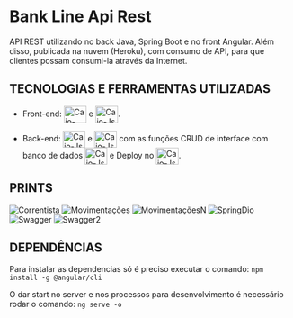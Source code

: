 # Bank Line Api Rest

API REST utilizando no back Java, Spring Boot e no front Angular. Além disso, publicada na nuvem (Heroku), com consumo de API, para que clientes possam consumi-la através da Internet.

## TECNOLOGIAS E FERRAMENTAS UTILIZADAS
- Front-end:  <img align="center" alt="Caio-React" height="30" width="40" src="https://cdn.jsdelivr.net/gh/devicons/devicon/icons/angularjs/angularjs-original.svg"> e <img align="center" alt="Caio-Js" height="30" width="40" src="https://cdn.jsdelivr.net/gh/devicons/devicon/icons/bootstrap/bootstrap-plain.svg">.

- Back-end: <img align="center" alt="Caio-Js" height="30" width="40" src="https://cdn.jsdelivr.net/gh/devicons/devicon/icons/java/java-original.svg"> e <img align="center" alt="Caio-Js" height="30" width="40" src="https://cdn.jsdelivr.net/gh/devicons/devicon/icons/spring/spring-original.svg"> com as funções CRUD de interface com banco de dados <img align="center" alt="Caio-Js" height="30" width="40" src="https://cdn.jsdelivr.net/gh/devicons/devicon/icons/postgresql/postgresql-original.svg"> e Deploy no  <img align="center" alt="Caio-Js" height="30" width="40" src="https://cdn.jsdelivr.net/gh/devicons/devicon/icons/heroku/heroku-original-wordmark.svg">.

## PRINTS
![Correntista](https://user-images.githubusercontent.com/83608987/167697276-8f4d5816-695c-4ffc-a590-7105630bcf6f.JPG)
![Movimentações](https://user-images.githubusercontent.com/83608987/167697285-9c1f53cf-cf2b-4d9b-b520-c0a1f3bdc22f.JPG)
![MovimentaçõesN](https://user-images.githubusercontent.com/83608987/167697289-ab183358-e941-4172-8a56-af4c53def2e4.JPG)
![SpringDio](https://user-images.githubusercontent.com/83608987/167697300-f212e7c1-cc06-410e-8489-64d4c873dab6.JPG)
![Swagger](https://user-images.githubusercontent.com/83608987/167697307-6da0f471-d646-4c02-adfb-c70dc223febe.JPG)
![Swagger2](https://user-images.githubusercontent.com/83608987/167697312-9f9b7567-010c-4647-ba80-987833800718.JPG)




## DEPENDÊNCIAS

Para instalar as dependencias só é preciso executar o comando: `npm install -g @angular/cli`

O dar start no server e nos processos para desenvolvimento é necessário rodar o comando: `ng serve -o`
